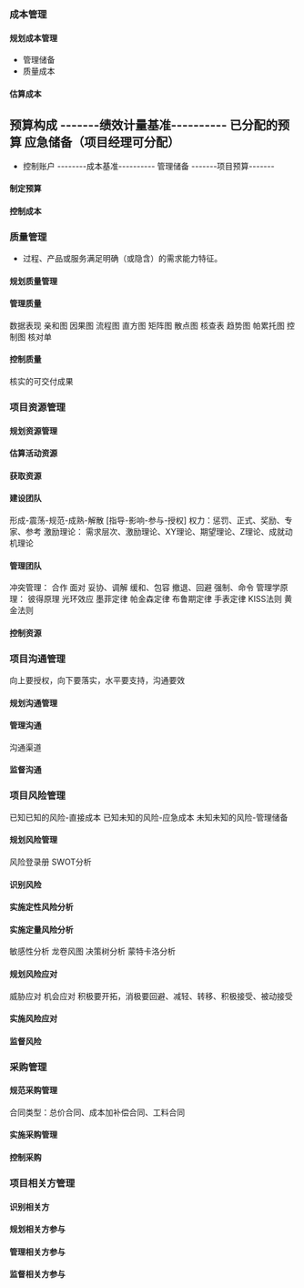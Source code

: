 ### 成本管理
#### 规划成本管理
* 管理储备
* 质量成本
#### 估算成本
预算构成
-------绩效计量基准----------
已分配的预算
应急储备（项目经理可分配）
-------------------
* 控制账户
--------成本基准----------
管理储备
-------项目预算-------
#### 制定预算
#### 控制成本


### 质量管理
* 过程、产品或服务满足明确（或隐含）的需求能力特征。
#### 规划质量管理
#### 管理质量
数据表现
亲和图
因果图
流程图
直方图
矩阵图
散点图
核查表
趋势图
帕累托图
控制图
核对单
#### 控制质量
核实的可交付成果

### 项目资源管理
#### 规划资源管理
#### 估算活动资源
#### 获取资源
#### 建设团队
形成-震荡-规范-成熟-解散
[指导-影响-参与-授权]
权力：惩罚、正式、奖励、专家、参考
激励理论：
需求层次、激励理论、XY理论、期望理论、Z理论、成就动机理论
#### 管理团队
冲突管理：
合作
面对
妥协、调解
缓和、包容
撤退、回避
强制、命令
管理学原理：
彼得原理
光环效应
墨菲定律
帕金森定律
布鲁期定律
手表定律
KISS法则
黄金法则
#### 控制资源

### 项目沟通管理
向上要授权，向下要落实，水平要支持，沟通要效
#### 规划沟通管理
#### 管理沟通
沟通渠道
#### 监督沟通

### 项目风险管理
已知已知的风险-直接成本
已知未知的风险-应急成本
未知未知的风险-管理储备
#### 规划风险管理
风险登录册
SWOT分析
#### 识别风险
#### 实施定性风险分析
#### 实施定量风险分析
敏感性分析
龙卷风图
决策树分析
蒙特卡洛分析
#### 规划风险应对
威胁应对
机会应对
积极要开拓，消极要回避、减轻、转移、积极接受、被动接受
#### 实施风险应对
#### 监督风险

### 采购管理
#### 规范采购管理
合同类型：总价合同、成本加补偿合同、工料合同
#### 实施采购管理

#### 控制采购

### 项目相关方管理
#### 识别相关方
#### 规划相关方参与
#### 管理相关方参与
#### 监督相关方参与
